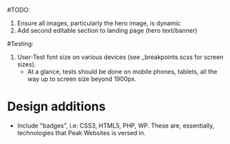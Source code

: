 #TODO:
1. Ensure all images, particularly the hero image, is dynamic
2. Add second editable section to landing page (hero text/banner)

#Testing:
1. User-Test font size on various devices (see _breakpoints.scss for screen sizes). 
    - At a glance, tests should be done on mobile phones, tablets, all the way up to screen size beyond 1900px.

# Design additions
- Include "badges", i.e: CSS3, HTML5, PHP, WP. These are, essentially, technologies that Peak Websites is versed in.

